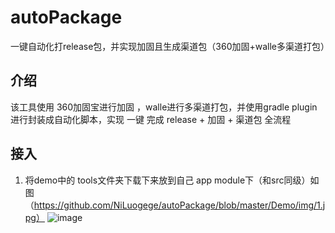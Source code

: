 # autoPackage
一键自动化打release包，并实现加固且生成渠道包（360加固+walle多渠道打包）

## 介绍
该工具使用 360加固宝进行加固 ，walle进行多渠道打包，并使用gradle plugin进行封装成自动化脚本，实现 一键 完成 release + 加固 + 渠道包 全流程 

## 接入
1. 将demo中的 tools文件夹下载下来放到自己 app module下（和src同级）如图
（https://github.com/NiLuogege/autoPackage/blob/master/Demo/img/1.jpg）
![image](http://github.com/NiLuogege/autoPackage/raw/master/screenshots/1.jpg)
